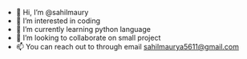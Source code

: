 - 👋 Hi, I’m @sahilmaury
- 👀 I’m interested in coding 
- 🌱 I’m currently learning python language
- 💞️ I’m looking to collaborate on small project
- 📫 You can reach out to through email sahilmaurya5611@gmail.com

<!---
sahilmaury/sahilmaury is a ✨ special ✨ repository because its `README.md` (this file) appears on your GitHub profile.
You can click the Preview link to take a look at your changes.
--->
